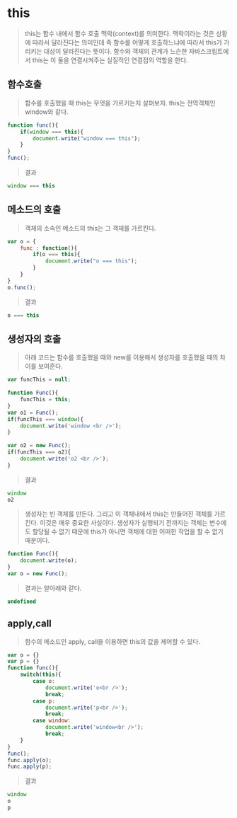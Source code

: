 this
==
> this는 함수 내에서 함수 호출 맥락(context)를 의미한다. 맥락이라는 것은 상황에 따라서 달라진다는 의미인데 즉 함수를 어떻게 호출하느냐에 따라서 this가 가리키는 대상이 달라진다는 뜻이다. 함수와 객체의 관계가 느슨한 자바스크립트에서 this는 이 둘을 연결시켜주는 실질적인 연결점의 역할을 한다.

함수호출
-
> 함수를 호출했을 때 this는 무엇을 가르키는지 살펴보자. this는 전역객체인 window와 같다.
```javascript
function func(){
    if(window === this){
        document.write("window === this");
    }
}
func(); 
```
> 결과
```javascript
window === this
```
메소드의 호출
-
> 객체의 소속인 메소드의 this는 그 객체를 가르킨다. 
```javascript
var o = {
    func : function(){
        if(o === this){
            document.write("o === this");
        }
    }
}
o.func();   
```
> 결과
```javascript
o === this
```
생성자의 호출
-
> 아래 코드는 함수를 호출했을 때와 new를 이용해서 생성자를 호출했을 때의 차이를 보여준다.
```javascript
var funcThis = null; 
 
function Func(){
    funcThis = this;
}
var o1 = Func();
if(funcThis === window){
    document.write('window <br />');
}
 
var o2 = new Func();
if(funcThis === o2){
    document.write('o2 <br />');
}
```
> 결과
```javascript
window 
o2
```
> 생성자는 빈 객체를 만든다. 그리고 이 객체내에서 this는 만들어진 객체를 가르킨다. 이것은 매우 중요한 사실이다. 생성자가 실행되기 전까지는 객체는 변수에도 할당될 수 없기 때문에 this가 아니면 객체에 대한 어떠한 작업을 할 수 없기 때문이다. 
```javascript
function Func(){
    document.write(o);
}
var o = new Func();
```
> 결과는 알아래와 같다.
```javascript
undefined
```
apply,call
-
> 함수의 메소드인 apply, call을 이용하면 this의 값을 제어할 수 있다. 
```javascript
var o = {}
var p = {}
function func(){
    switch(this){
        case o:
            document.write('o<br />');
            break;
        case p:
            document.write('p<br />');
            break;
        case window:
            document.write('window<br />');
            break;          
    }
}
func();
func.apply(o);
func.apply(p);
```
> 결과
```javascript
window
o
p
```
